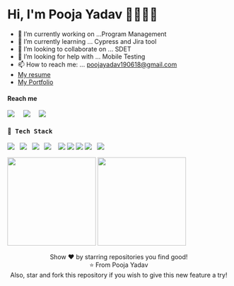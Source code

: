 # Hi, I'm Pooja Yadav 👋👨🏻‍💻 

- 🔭 I’m currently working on ...Program Management
- 🌱 I’m currently learning ... Cypress and Jira tool
- 👯 I’m looking to collaborate on ... SDET
- 🤔 I’m looking for help with ... Mobile Testing
- 📫 How to reach me: ... poojayadav190618@gmail.com
-  <a href="https://drive.google.com/file/d/1J4BUF83zRwOEn4V-uhG6fsqu-uBaZvLp/view?usp=sharing">My resume</a>
-  <a href="https://pooja-p.vercel.app/">My Portfolio</a>
  <p>
  <h4>Reach me</h4>
  <a href="https://www.linkedin.com/in/pooja-yadav-b939033a/"><img src="https://img.icons8.com/android/24/000000/linkedin.png"/></a>&nbsp;&nbsp;&nbsp;&nbsp;
    <a href="https://twitter.com/pooja_yadav111"><img src="https://img.icons8.com/android/24/000000/twitter.png"/></a>&nbsp;&nbsp;&nbsp;&nbsp;
  <a href="https://netlify.app/"><img src="https://img.icons8.com/ios-filled/24/000000/portfolio.png"/></a>
</p>
  <h4> 🔭<samp> Tech Stack</samp></h4>
  <p >
 <img src="https://img.shields.io/badge/html%20-%231572B6.svg?&style=for-the-badge&logo=css3&logoColor=white" />&nbsp;&nbsp;
 <img src="https://img.shields.io/badge/css3%20-%231572B6.svg?&style=for-the-badge&logo=css3&logoColor=white" />&nbsp;&nbsp;
 <img src="https://img.shields.io/badge/javascript%20-%23F7DF1E.svg?&style=for-the-badge&logo=javascript&logoColor=white" />&nbsp;&nbsp;
 <img src="https://img.shields.io/badge/react%20-%2361DAFB.svg?&style=for-the-badge&logo=react&logoColor=white" />&nbsp;&nbsp;&nbsp;
 <img src="https://img.shields.io/badge/react%20redux%20-%23c21325.svg?&style=for-the-badge&logo=redux&logoColor=white" />
 <img src="https://img.shields.io/badge/mongodb%20-%23e34f26.svg?&style=for-the-badge&logo=mongodb&logoColor=white" />
 <img src="https://img.shields.io/badge/nodejs%20-%23e34f26.svg?&style=for-the-badge&logo=nodejs&logoColor=white" />
 <img src="https://img.shields.io/badge/Git%20-%23e34f26.svg?&style=for-the-badge&logo=git&logoColor=white" />&nbsp;&nbsp;
 <img src="https://img.shields.io/badge/Bootstrap%20-%23e34f26.svg?&style=for-the-badge&logo=bootstrap&logoColor=white" />&nbsp;&nbsp;
  
 </p>
  <p align='left'>
  <img src="https://github-readme-stats.vercel.app/api?username=pooja171195&theme=dark&show_icons=true&count_private=true" height="200px" />
  <img src="https://github-readme-stats.vercel.app/api/top-langs/?username=pooja171195&theme=tokyonight"  height="200px"/>
</P>

<p align = "center">
  Show ❤️ by starring repositories you find good! <br/>
⭐ From Pooja Yadav  <br/>
Also, star and fork this repository if you wish to give this new feature a try! <br/>
</p>
